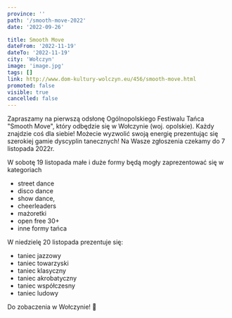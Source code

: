 ```yaml
---
province: ''
path: '/smooth-move-2022'
date: '2022-09-26'

title: Smooth Move
dateFrom: '2022-11-19'
dateTo: '2022-11-19'
city: 'Wołczyn'
image: 'image.jpg'
tags: []
link: http://www.dom-kultury-wolczyn.eu/456/smooth-move.html
promoted: false
visible: true
cancelled: false
---
```

Zapraszamy na pierwszą odsłonę Ogólnopolskiego Festiwalu Tańca "Smooth Move", który odbędzie się w Wołczynie (woj. opolskie). Każdy znajdzie coś dla siebie! Możecie wyzwolić swoją energię prezentując się szerokiej gamie dyscyplin tanecznych! Na Wasze zgłoszenia czekamy do 7 listopada 2022r.

W sobotę 19 listopada małe i duże formy będą mogły zaprezentować się w kategoriach
- street dance
- disco dance
- show dance,
- cheerleaders
- mażoretki
- open free 30+
- inne formy tańca

W niedzielę 20 listopada prezentuje się:
- taniec jazzowy
- taniec towarzyski
- taniec klasyczny
- taniec akrobatyczny
- taniec współczesny
- taniec ludowy

Do zobaczenia w Wołczynie! 🤩

